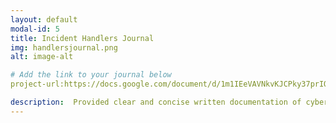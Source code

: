 ```yaml
---
layout: default
modal-id: 5
title: Incident Handlers Journal
img: handlersjournal.png
alt: image-alt

# Add the link to your journal below
project-url:https://docs.google.com/document/d/1m1IEeVAVNkvKJCPky37prIQKGAkVVAEhrZuQbhJ3PrQ/edit?usp=sharing

description:  Provided clear and concise written documentation of cybersecurity events, including detailed event descriptions, tools used, and lessons learned throughout the process.
---
```

